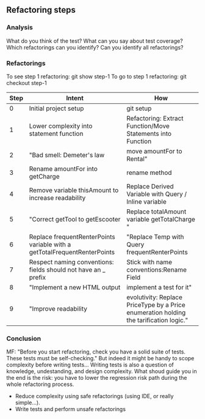 
## Refactoring steps
### Analysis
What do you think of the test?
What can you say about test coverage?
Which refactorings can you identify?
Can you identify all refactorings?

### Refactorings
To see step 1 refactoring: git show step-1
To go to step 1 refactoring: git checkout step-1

Step|Intent|How
---|---|---
0|Initial project setup|git setup
1|Lower complexity into statement function|Refactoring: Extract Function/Move Statements into Function
2|"Bad smell: Demeter's law| move amountFor to Rental"|Move Method
3|Rename amountFor into getCharge|rename method
4|Remove variable thisAmount to increase readability|Replace Derived Variable with Query / Inline variable
5|"Correct getTool to getEscooter|Replace totalAmount variable getTotalCharge "|"Replace Temp with Query totalAmount| split loop"
6|Replace frequentRenterPoints variable with a getTotalFrequentRenterPoints|"Replace Temp with Query frequentRenterPoints| split loop"
7|Respect naming conventions: fields should not have an _ prefix|Stick with name conventions:Rename Field
8|"Implement a new HTML output| implement a test for it"|htmlStatement introduced
9|"Improve readability| evolutivity: Replace PriceType by a Price enumeration holding the tarification logic."|Replace Conditional with Polymorphism- Move Field- Replace Constructor with Factory Function- Extract Class%  

### Conclusion

MF: "Before you start refactoring, check you have a solid suite of tests. These tests
must be self-checking."
But indeed it might be handy to scope complexity before writing tests... Writing tests is also a question of knowledge, undestanding, and design complexity.
What shoud guide you in the end is the risk: you have to lower the regression risk path during the whole refactoring  process.
- Reduce complexity using safe refactorings (using IDE, or really simple...).
- Write tests and perform unsafe refactorings 
